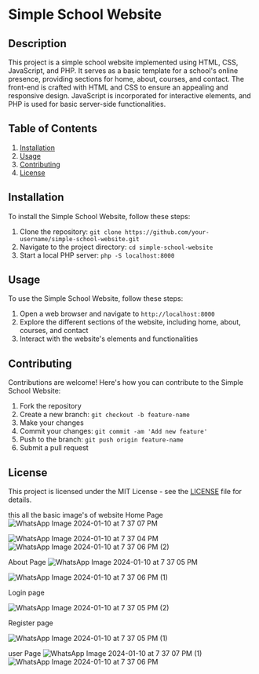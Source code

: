 # Simple School Website

## Description

This project is a simple school website implemented using HTML, CSS, JavaScript, and PHP. It serves as a basic template for a school's online presence, providing sections for home, about, courses, and contact. The front-end is crafted with HTML and CSS to ensure an appealing and responsive design. JavaScript is incorporated for interactive elements, and PHP is used for basic server-side functionalities.

## Table of Contents

1. [Installation](#installation)
2. [Usage](#usage)
3. [Contributing](#contributing)
4. [License](#license)

## Installation

To install the Simple School Website, follow these steps:

1. Clone the repository: `git clone https://github.com/your-username/simple-school-website.git`
2. Navigate to the project directory: `cd simple-school-website`
3. Start a local PHP server: `php -S localhost:8000`

## Usage

To use the Simple School Website, follow these steps:

1. Open a web browser and navigate to `http://localhost:8000`
2. Explore the different sections of the website, including home, about, courses, and contact
3. Interact with the website's elements and functionalities

## Contributing

Contributions are welcome! Here's how you can contribute to the Simple School Website:

1. Fork the repository
2. Create a new branch: `git checkout -b feature-name`
3. Make your changes
4. Commit your changes: `git commit -am 'Add new feature'`
5. Push to the branch: `git push origin feature-name`
6. Submit a pull request

## License

This project is licensed under the MIT License - see the [LICENSE](LICENSE) file for details.


 this all the basic image's  of website
 Home Page
![WhatsApp Image 2024-01-10 at 7 37 07 PM](https://github.com/Shri2703/StudentSphere/assets/126264718/33757e6c-f32f-46f1-bcb5-9096d2b8c477)

![WhatsApp Image 2024-01-10 at 7 37 04 PM](https://github.com/Shri2703/StudentSphere/assets/126264718/50187d8e-6216-4966-a40c-93396113767e)
![WhatsApp Image 2024-01-10 at 7 37 06 PM (2)](https://github.com/Shri2703/StudentSphere/assets/126264718/a3c600e5-4545-4a5d-a32a-8bc6040ec992)

About Page
![WhatsApp Image 2024-01-10 at 7 37 05 PM](https://github.com/Shri2703/StudentSphere/assets/126264718/3db8fb8b-fb92-4a23-8ef4-0dbded84b82f)

![WhatsApp Image 2024-01-10 at 7 37 06 PM (1)](https://github.com/Shri2703/StudentSphere/assets/126264718/0b127c99-9cc1-49c7-ad95-411d3fadbb25)

Login page


![WhatsApp Image 2024-01-10 at 7 37 05 PM (2)](https://github.com/Shri2703/StudentSphere/assets/126264718/0ff91da3-cdf0-4614-b3cc-e6f2108a8f97)

Register page


![WhatsApp Image 2024-01-10 at 7 37 05 PM (1)](https://github.com/Shri2703/StudentSphere/assets/126264718/6ec2bfa8-fb36-4ed3-95b2-0a3b656827fc)

 user Page 
![WhatsApp Image 2024-01-10 at 7 37 07 PM (1)](https://github.com/Shri2703/StudentSphere/assets/126264718/cce6ab11-7c51-4342-a1b4-83ef87f776b5)
![WhatsApp Image 2024-01-10 at 7 37 06 PM](https://github.com/Shri2703/StudentSphere/assets/126264718/bbc87e59-2320-45d5-8920-c64ee44a959f)
